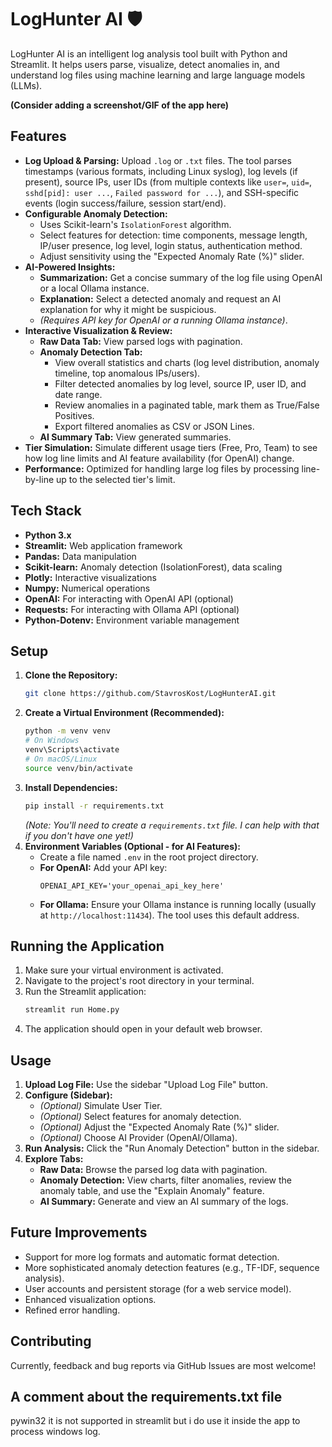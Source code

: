 # LogHunter AI 🛡️

LogHunter AI is an intelligent log analysis tool built with Python and Streamlit. It helps users parse, visualize, detect anomalies in, and understand log files using machine learning and large language models (LLMs).

**(Consider adding a screenshot/GIF of the app here)**

## Features

*   **Log Upload & Parsing:** Upload `.log` or `.txt` files. The tool parses timestamps (various formats, including Linux syslog), log levels (if present), source IPs, user IDs (from multiple contexts like `user=`, `uid=`, `sshd[pid]: user ...`, `Failed password for ...`), and SSH-specific events (login success/failure, session start/end).
*   **Configurable Anomaly Detection:**
    *   Uses Scikit-learn's `IsolationForest` algorithm.
    *   Select features for detection: time components, message length, IP/user presence, log level, login status, authentication method.
    *   Adjust sensitivity using the "Expected Anomaly Rate (%)" slider.
*   **AI-Powered Insights:**
    *   **Summarization:** Get a concise summary of the log file using OpenAI or a local Ollama instance.
    *   **Explanation:** Select a detected anomaly and request an AI explanation for why it might be suspicious.
    *   *(Requires API key for OpenAI or a running Ollama instance)*.
*   **Interactive Visualization & Review:**
    *   **Raw Data Tab:** View parsed logs with pagination.
    *   **Anomaly Detection Tab:**
        *   View overall statistics and charts (log level distribution, anomaly timeline, top anomalous IPs/users).
        *   Filter detected anomalies by log level, source IP, user ID, and date range.
        *   Review anomalies in a paginated table, mark them as True/False Positives.
        *   Export filtered anomalies as CSV or JSON Lines.
    *   **AI Summary Tab:** View generated summaries.
*   **Tier Simulation:** Simulate different usage tiers (Free, Pro, Team) to see how log line limits and AI feature availability (for OpenAI) change.
*   **Performance:** Optimized for handling large log files by processing line-by-line up to the selected tier's limit.

## Tech Stack

*   **Python 3.x**
*   **Streamlit:** Web application framework
*   **Pandas:** Data manipulation
*   **Scikit-learn:** Anomaly detection (IsolationForest), data scaling
*   **Plotly:** Interactive visualizations
*   **Numpy:** Numerical operations
*   **OpenAI:** For interacting with OpenAI API (optional)
*   **Requests:** For interacting with Ollama API (optional)
*   **Python-Dotenv:** Environment variable management

## Setup

1.  **Clone the Repository:**
    ```bash
    git clone https://github.com/StavrosKost/LogHunterAI.git
    ```
2.  **Create a Virtual Environment (Recommended):**
    ```bash
    python -m venv venv
    # On Windows
    venv\Scripts\activate
    # On macOS/Linux
    source venv/bin/activate
    ```
3.  **Install Dependencies:**
    ```bash
    pip install -r requirements.txt
    ```
    *(Note: You'll need to create a `requirements.txt` file. I can help with that if you don't have one yet!)*
4.  **Environment Variables (Optional - for AI Features):**
    *   Create a file named `.env` in the root project directory.
    *   **For OpenAI:** Add your API key:
        ```
        OPENAI_API_KEY='your_openai_api_key_here'
        ```
    *   **For Ollama:** Ensure your Ollama instance is running locally (usually at `http://localhost:11434`). The tool uses this default address.

## Running the Application

1.  Make sure your virtual environment is activated.
2.  Navigate to the project's root directory in your terminal.
3.  Run the Streamlit application:
    ```bash
    streamlit run Home.py
    ```
4.  The application should open in your default web browser.

## Usage

1.  **Upload Log File:** Use the sidebar "Upload Log File" button.
2.  **Configure (Sidebar):**
    *   *(Optional)* Simulate User Tier.
    *   *(Optional)* Select features for anomaly detection.
    *   *(Optional)* Adjust the "Expected Anomaly Rate (%)" slider.
    *   *(Optional)* Choose AI Provider (OpenAI/Ollama).
3.  **Run Analysis:** Click the "Run Anomaly Detection" button in the sidebar.
4.  **Explore Tabs:**
    *   **Raw Data:** Browse the parsed log data with pagination.
    *   **Anomaly Detection:** View charts, filter anomalies, review the anomaly table, and use the "Explain Anomaly" feature.
    *   **AI Summary:** Generate and view an AI summary of the logs.

## Future Improvements

*   Support for more log formats and automatic format detection.
*   More sophisticated anomaly detection features (e.g., TF-IDF, sequence analysis).
*   User accounts and persistent storage (for a web service model).
*   Enhanced visualization options.
*   Refined error handling.

## Contributing
Currently, feedback and bug reports via GitHub Issues are most welcome!

## A comment about the requirements.txt file
pywin32 it is not supported in streamlit
but i do use it inside the app to process windows log.
